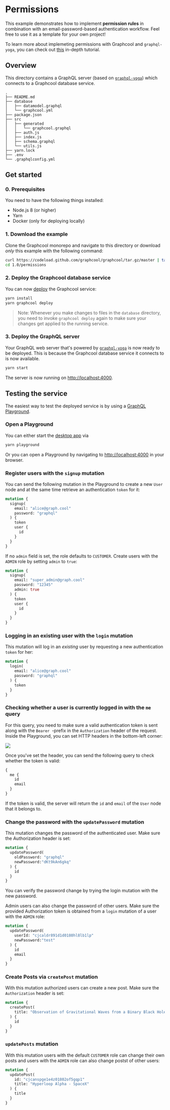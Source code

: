 # Permissions

This example demonstrates how to implement **permission rules** in combination with an email-password-based authentication workflow. Feel free to use it as a template for your own project!

To learn more about implemeting permissions with Graphcool and `graphql-yoga`, you can check out [this]() in-depth tutorial.

## Overview

This directory contains a GraphQL server (based on [`graphql-yoga`](https://github.com/graphcool/graphql-yoga/)) which connects to a Graphcool database service.

```
.
├── README.md
├── database
│   ├── datamodel.graphql
│   └── graphcool.yml
├── package.json
├── src
│   ├── generated
│   │   └── graphcool.graphql
│   ├── auth.js
│   ├── index.js
│   ├── schema.graphql
│   └── utils.js
├── yarn.lock
├── .env
└── .graphqlconfig.yml
```

## Get started

### 0. Prerequisites

You need to have the following things installed:

* Node.js 8 (or higher)
* Yarn
* Docker (only for deploying locally)

### 1. Download the example

Clone the Graphcool monorepo and navigate to this directory or download _only_ this example with the following command:

```sh
curl https://codeload.github.com/graphcool/graphcool/tar.gz/master | tar -xz --strip=2 graphcool-master/examples/1.0/permissions
cd 1.0/permissions
```

### 2. Deploy the Graphcool database service

You can now [deploy](https://graph.cool/docs/reference/graphcool-cli/commands-aiteerae6l#graphcool-deploy) the Graphcool service:

```sh
yarn install
yarn graphcool deploy
```

> Note: Whenever you make changes to files in the `database` directory, you need to invoke `graphcool deploy` again to make sure your changes get applied to the running service.

### 3. Deploy the GraphQL server

Your GraphQL web server that's powered by [`graphql-yoga`](https://github.com/graphcool/graphql-yoga/) is now ready to be deployed. This is because the Graphcool database service it connects to is now available.

```sh
yarn start
```

The server is now running on [http://localhost:4000](http://localhost:4000).

## Testing the service

The easiest way to test the deployed service is by using a [GraphQL Playground](https://github.com/graphcool/graphql-playground).

### Open a Playground

You can either start the [desktop app](https://github.com/graphcool/graphql-playground) via

```sh
yarn playground
```

Or you can open a Playground by navigating to [http://localhost:4000](http://localhost:4000) in your browser.

### Register users with the `signup` mutation

You can send the following mutation in the Playground to create a new `User` node and at the same time retrieve an authentication `token` for it:

```graphql
mutation {
  signup(
    email: "alice@graph.cool"
    password: "graphql"
  ) {
    token
    user {
      id
    }
  }
}
```

If no `admin` field is set, the role defaults to `CUSTOMER`. Create users with the `ADMIN` role by setting `admin` to `true`:

```graphql
mutation {
  signup(
    email: "super_admin@graph.cool"
    password: "12345"
    admin: true
  ) {
    token
    user {
      id
    }
  }
}
```

### Logging in an existing user with the `login` mutation

This mutation will log in an _existing_ user by requesting a new authentication `token` for her:

```graphql
mutation {
  login(
    email: "alice@graph.cool"
    password: "graphql"
  ) {
    token
  }
}
```

### Checking whether a user is currently logged in with the `me` query

For this query, you need to make sure a valid authentication token is sent along with the `Bearer `-prefix in the `Authorization` header of the request. Inside the Playground, you can set HTTP headers in the bottom-left corner:

![](https://i.imgur.com/BLNI8z1.png)

Once you've set the header, you can send the following query to check whether the token is valid:

```graphql
{
  me {
    id
    email
  }
}
```

If the token is valid, the server will return the `id` and `email` of the `User` node that it belongs to.

### Change the password with the `updatePassword` mutation

This mutation changes the password of the authenticated user. Make sure the Authorization header is set:

```graphql
mutation {
  updatePassword(
    oldPassword: "graphql"
    newPassword:"dKt9kAn6gkq"
  ) {
    id
  }
}
```

You can verify the password change by trying the login mutation with the new password.

Admin users can also change the password of other users. Make sure the provided Authorization token is obtained from a `login` mutation of a user with the `ADMIN` role:

```graphql
mutation {
  updatePassword(
    userId: "cjcaldr891d1d0180hl8lb1lp"
    newPassword:"test"
  ) {
    id
    email
  }
}
```

### Create Posts via `createPost` mutation

With this mutation authorized users can create a new post. Make sure the `Authorization` header is set:

```graphql
mutation {
  createPost(
    title: "Observation of Gravitational Waves from a Binary Black Hole Merger"
  ) {
    id
  }
}
```

### `updatePosts` mutation

With this mutation users with the default `CUSTOMER` role can change their own posts and users with the `ADMIN` role can also change postst of other users:

```graphql
mutation {
  updatePost(
    id: "cjcanspge1e4z01802of5gqp1"
    title: "Hyperloop Alpha - SpaceX"
  ) {
    title
  }
}
```
